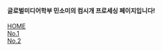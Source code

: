 <html>
  
<head>
  <title>Somi's Processing</title>
  </<head>
  
<body>
  <h4>글로벌미디어학부 민소미의 컴시개 프로세싱 페이지입니다!</h4>
	<div class="mitem" id="m1"> <a href="" > HOME </a> </div>
	<div class="mitem" id="m3"> <a href=""> No.1 </a></div>
	<div class="mitem" id="m4">  <a href="" > No.2 </a></div>
	</div>
</div>
</body>
</html>
